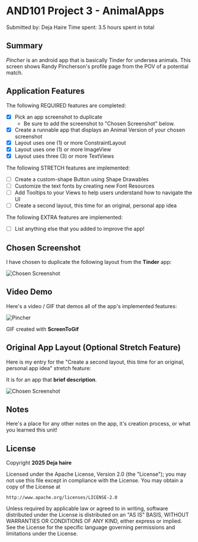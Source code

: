 <!-- (This is a comment) INSTRUCTIONS: Go through this page and fill out any **bolded** entries with their correct values.-->

# AND101 Project 3 - AnimalApps

Submitted by: Deja Haire
Time spent: 3.5 hours spent in total

## Summary

*Pincher* is an android app that is basically Tinder for undersea animals. This screen shows Randy Pincherson's profile page from the POV of a potential match.


## Application Features

<!-- (This is a comment) Please be sure to change the [ ] to [x] for any features you completed.  If a feature is not checked [x], you might miss the points for that item! -->

The following REQUIRED features are completed:

- [x] Pick an app screenshot to duplicate
  - Be sure to add the screenshot to "Chosen Screenshot" below.
- [x] Create a runnable app that displays an Animal Version of your chosen screenshot
- [x] Layout uses one (1) or more ConstraintLayout
- [x] Layout uses one (1) or more ImageView
- [x] Layout uses three (3) or more TextViews

The following STRETCH features are implemented:

- [ ] Create a custom-shape Button using Shape Drawables
- [ ] Customize the text fonts by creating new Font Resources
- [ ] Add Tooltips to your Views to help users understand how to navigate the UI
- [ ] Create a second layout, this time for an original, personal app idea

The following EXTRA features are implemented:

- [ ] List anything else that you added to improve the app!

## Chosen Screenshot

I have chosen to duplicate the following layout from the **Tinder** app:

<img src='https://dq1eylutsoz4u.cloudfront.net/2018/05/08174949/tinder-dating-profile-examples-for-women1.jpg' title='Chosen Screenshot' width='' alt='Chosen Screenshot' />

## Video Demo

Here's a video / GIF that demos all of the app's implemented features:

![Pincher](https://github.com/user-attachments/assets/b1f0a099-aac5-49db-b65e-7effa0c5e988)


GIF created with **ScreenToGif**

<!-- Recommended tools:
- [Kap](https://getkap.co/) for macOS
- [ScreenToGif](https://www.screentogif.com/) for Windows
- [peek](https://github.com/phw/peek) for Linux. -->

## Original App Layout (Optional Stretch Feature)

Here is my entry for the "Create a second layout, this time for an original, personal app idea" stretch feature:

It is for an app that **brief description**.

<img src='http://example.com/link/to/your/image.png' title='Chosen Screenshot' width='' alt='Chosen Screenshot' />

## Notes

Here's a place for any other notes on the app, it's creation process, or what you learned this unit!

## License

Copyright **2025** **Deja haire**

Licensed under the Apache License, Version 2.0 (the "License");
you may not use this file except in compliance with the License.
You may obtain a copy of the License at

    http://www.apache.org/licenses/LICENSE-2.0

Unless required by applicable law or agreed to in writing, software
distributed under the License is distributed on an "AS IS" BASIS,
WITHOUT WARRANTIES OR CONDITIONS OF ANY KIND, either express or implied.
See the License for the specific language governing permissions and
limitations under the License.
